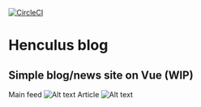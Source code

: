 [![CircleCI](https://circleci.com/gh/henculus/blog/tree/dev.svg?style=svg)](https://circleci.com/gh/henculus/blog/tree/dev)
# Henculus blog
## Simple blog/news site on Vue (WIP)
Main feed
![Alt text](https://i.imgur.com/5ujDnGT.png)
Article
![Alt text](https://i.imgur.com/XAWQPiT.png)

